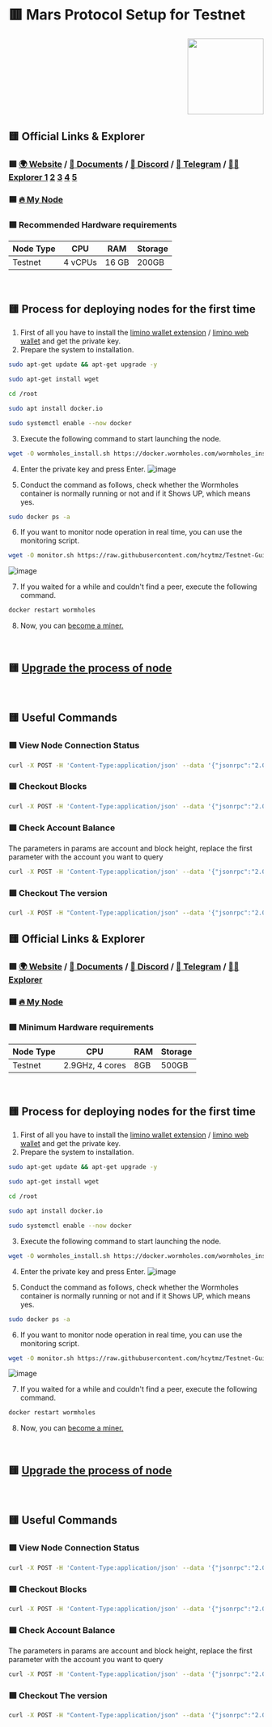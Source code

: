 # :red_square: Mars Protocol Setup for Testnet
<p align="right"> <img height="150" height="auto" src="https://github.com/hcytmz/Testnet-Guides/blob/main/logos/mars.svg"></p>

## :yellow_square: Official Links & Explorer
### :green_square: [:earth_africa:	Website](https://marsprotocol.io) / [:scroll:	Documents](https://validatordocs.marsprotocol.io/TfYZfjcaUzFmiAkWDf7P/infrastructure/validators/overview) / [:space_invader: Discord](https://discord.gg/marsprotocol) / [:large_blue_diamond:	Telegram](https://t.me/martiannews) / [:male_detective:	Explorer 1](https://testnet-explorer.marsprotocol.io) [2](https://mars.explorers.guru) [3](https://explorer.stavr.tech/mars-testnet) [4](https://explorer.bccnodes.com/mars) [5](https://explorer.ppnv.space/mars)

### :blue_square:	[:fire:	My Node](https://testnet-explorer.marsprotocol.io/validators/marsvaloper122c858g0zn97px9xsqc7tn0v46dyjczzv22mgw)


### :green_square: Recommended Hardware requirements
| Node Type | CPU | RAM | Storage |
| --- | --- | --- | --- |
| Testnet | 4 vCPUs | 16 GB  | 200GB  |





<br>

## :yellow_square: Process for deploying nodes for the first time
1.  First of all you have to install the [limino wallet extension](https://chrome.google.com/webstore/detail/liminowallet/ljgaiedhmdfibdpilgpglddemlbedmhh) / [limino web wallet](https://www.limino.com/#/wallet) and get the private key.
2.  Prepare the system to installation.

```bash
sudo apt-get update && apt-get upgrade -y
```

```bash
sudo apt-get install wget
```


```bash
cd /root
```
```bash
sudo apt install docker.io
```
```bash
sudo systemctl enable --now docker
```

3.  Execute the following command to start launching the node.

```bash
wget -O wormholes_install.sh https://docker.wormholes.com/wormholes_install.sh && sudo bash wormholes_install.sh
```

4.  Enter the private key and press Enter.
![image](https://user-images.githubusercontent.com/35812219/212482566-79c6bcad-a630-41fc-9b9a-14592c649f33.png)

5.  Conduct the command as follows, check whether the Wormholes container is normally running or not and if it Shows UP, which means yes.
```bash
sudo docker ps -a
```
6.  If you want to monitor node operation in real time, you can use the monitoring script.
```bash
wget -O monitor.sh https://raw.githubusercontent.com/hcytmz/Testnet-Guides/main/Wormholes/monitor.sh && sudo bash monitor.sh
```
![image](https://user-images.githubusercontent.com/35812219/212500614-f33a03eb-dccb-42ee-8932-5b4e1f849cca.png)

7.  If you waited for a while and couldn't find a peer, execute the following command.
```bash
docker restart wormholes
```
8.  Now, you can [become a miner.](https://www.wormholes.com/docs/Install/stake/index.html)


</br>

## :yellow_square: [Upgrade the process of node](https://github.com/hcytmz/Testnet-Guides/blob/main/Wormholes/upgrade.md)

</br>

## :yellow_square: Useful Commands
### :green_square: View Node Connection Status
```bash
curl -X POST -H 'Content-Type:application/json' --data '{"jsonrpc":"2.0","method":"net_peerCount","id":1}' http://127.0.0.1:8545
```

### :green_square: Checkout Blocks
```bash
curl -X POST -H 'Content-Type:application/json' --data '{"jsonrpc":"2.0","method":"eth_blockNumber","id":1}' http://127.0.0.1:8545
```

### :green_square: Check Account Balance
The parameters in params are account and block height, replace the first parameter with the account you want to query
```bash
curl -X POST -H 'Content-Type:application/json' --data '{"jsonrpc":"2.0","method":"eth_getBalance","params":["Account Address","pending"],"id":1}' http://127.0.0.1:8545
```

### :green_square: Checkout The version
```bash
curl -X POST -H "Content-Type:application/json" --data '{"jsonrpc":"2.0","method":"eth_version","id":64}' http://127.0.0.1:8545
```



## :yellow_square: Official Links & Explorer
### :green_square: [:earth_africa:	Website](https://wormholes.com/) / [:scroll:	Documents](https://wormholes.com/docs/install/index.html) / [:space_invader: Discord](https://discord.gg/VvXfCD2uSj) / [:large_blue_diamond:	Telegram](https://t.me/wormholes_chain) / [:male_detective:	Explorer](https://wormholesscan.com)

### :blue_square:	[:fire:	My Node](https://www.wormholesscan.com/#/AccountDetail/0xc6bA63B5530726Ba7009Df3f382F41de4B902759)


### :green_square: Minimum Hardware requirements
| Node Type | CPU | RAM | Storage |
| --- | --- | --- | --- |
| Testnet | 2.9GHz, 4 cores | 8GB  | 500GB  |





<br>

## :yellow_square: Process for deploying nodes for the first time
1.  First of all you have to install the [limino wallet extension](https://chrome.google.com/webstore/detail/liminowallet/ljgaiedhmdfibdpilgpglddemlbedmhh) / [limino web wallet](https://www.limino.com/#/wallet) and get the private key.
2.  Prepare the system to installation.

```bash
sudo apt-get update && apt-get upgrade -y
```

```bash
sudo apt-get install wget
```


```bash
cd /root
```
```bash
sudo apt install docker.io
```
```bash
sudo systemctl enable --now docker
```

3.  Execute the following command to start launching the node.

```bash
wget -O wormholes_install.sh https://docker.wormholes.com/wormholes_install.sh && sudo bash wormholes_install.sh
```

4.  Enter the private key and press Enter.
![image](https://user-images.githubusercontent.com/35812219/212482566-79c6bcad-a630-41fc-9b9a-14592c649f33.png)

5.  Conduct the command as follows, check whether the Wormholes container is normally running or not and if it Shows UP, which means yes.
```bash
sudo docker ps -a
```
6.  If you want to monitor node operation in real time, you can use the monitoring script.
```bash
wget -O monitor.sh https://raw.githubusercontent.com/hcytmz/Testnet-Guides/main/Wormholes/monitor.sh && sudo bash monitor.sh
```
![image](https://user-images.githubusercontent.com/35812219/212500614-f33a03eb-dccb-42ee-8932-5b4e1f849cca.png)

7.  If you waited for a while and couldn't find a peer, execute the following command.
```bash
docker restart wormholes
```
8.  Now, you can [become a miner.](https://www.wormholes.com/docs/Install/stake/index.html)


</br>

## :yellow_square: [Upgrade the process of node](https://github.com/hcytmz/Testnet-Guides/blob/main/Wormholes/upgrade.md)

</br>

## :yellow_square: Useful Commands
### :green_square: View Node Connection Status
```bash
curl -X POST -H 'Content-Type:application/json' --data '{"jsonrpc":"2.0","method":"net_peerCount","id":1}' http://127.0.0.1:8545
```

### :green_square: Checkout Blocks
```bash
curl -X POST -H 'Content-Type:application/json' --data '{"jsonrpc":"2.0","method":"eth_blockNumber","id":1}' http://127.0.0.1:8545
```

### :green_square: Check Account Balance
The parameters in params are account and block height, replace the first parameter with the account you want to query
```bash
curl -X POST -H 'Content-Type:application/json' --data '{"jsonrpc":"2.0","method":"eth_getBalance","params":["Account Address","pending"],"id":1}' http://127.0.0.1:8545
```

### :green_square: Checkout The version
```bash
curl -X POST -H "Content-Type:application/json" --data '{"jsonrpc":"2.0","method":"eth_version","id":64}' http://127.0.0.1:8545
```
